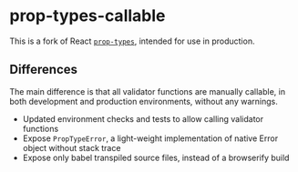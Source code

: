 # prop-types-callable

This is a fork of React [`prop-types`](https://github.com/reactjs/prop-types), intended for use in production.

## Differences

The main difference is that all validator functions are manually callable, in both development and production environments, without any warnings.

- Updated environment checks and tests to allow calling validator functions
- Expose `PropTypeError`, a light-weight implementation of native Error object without stack trace
- Expose only babel transpiled source files, instead of a browserify build
